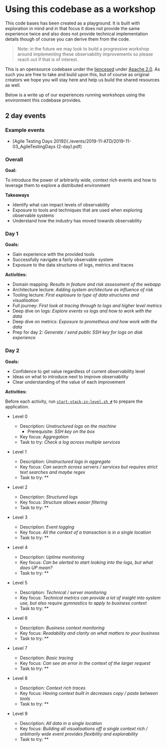 # Using this codebase as a workshop

This code bases has been created as a playground. It is built with exploration in mind and in that focus it does not provide the same experience twice and also does not provide technical implementation details though of course you can derive them from the code. 

> Note: in the future we may look to build a progressive workshop around implementing these observability improvements so please reach out if that is of interest.

This is an opensource codebase under the [liencesed](../LICENSE) under [Apache 2.0](https://tldrlegal.com/license/apache-license-2.0-(apache-2.0)). As such you are free to take and build upon this, but of course as original creators we hope you will stay here and help us build the shared resources as well.

Below is a write up of our experiences running workshops using the environment this codebase provides.

## 2 day events

### Example events
* [Agile Testing Days 2019])(./events/2019-11-ATD/2019-11-03_AgileTestingDays (2-day).pdf)

### Overall

**Goal:**

To introduce the power of arbitrarily wide, context rich events and how to leverage them to explore a distributed environment

**Takeaways**

* Identify what can impact levels of observability
* Exposure to tools and techniques that are used when exploring observable systems
* Understand how the industry has moved towards observability

### Day 1

**Goals:**

* Gain experience with the provided tools
* Successfully navigate a fairly observable system
* Exposure to the data structures of logs, metrics and traces

**Activities:**

* Domain mapping: *Results in feature and risk assessment of the webapp*
* Architecture lecture: *Adding system architecture as influence of risk*
* Tooling lecture: *First explosure to type of data structures and visualisation*
* Full journey: *First look at tracing through to logs and higher level metrics*
* Deep dive on logs: *Explore events vs logs and how to work with the data*
* Deep dive on metrics: *Exposure to prometheus and how work with the data*
* Prep for day 2: *Generate / send public SSH key for logs on disk experience*

### Day 2

**Goals:**

* Confidence to get value regardless of current observability level
* Ideas on what to introduce next to improve observability
* Clear understanding of the value of each improvement

**Activities:**

Before each activity, run [`start-stack-in-level.sh #`](../start-stack-in-level.sh) to prepare the application.

* Level 0
    * Description: *Unstructured logs on the machine*
        * Prerequisite: *SSH key on the box*
    * Key focus: *Aggregation*
    * Task to try: *Check a log across multiple services*
* Level 1
    * Description: *Unstructured logs in aggregate*
    * Key focus: *Can search across servers / services but requires strict text searches and maybe regex*
    * Task to try: **

* Level 2
    * Description: *Structured logs*
    * Key focus: *Structure allows easier filtering*
    * Task to try: **

* Level 3
    * Description: *Event logging*
    * Key focus: *All the context of a transaction is in a single location*
    * Task to try: **

* Level 4
    * Description: *Uptime monitoring*
    * Key focus: *Can be alerted to start looking into the logs, but what does UP mean?*
    * Task to try: **

* Level 5
    * Description: *Technical / server monitoring*
    * Key focus: *Technical metrics can provide a lot of insight into system use, but also require gymnastics to apply to business context*
    * Task to try: **

* Level 6
    * Description: *Business context monitoring*
    * Key focus: *Readability and clarity on what matters to your business*
    * Task to try: **

* Level 7
    * Description: *Basic tracing*
    * Key focus: *Can see an error in the context of the larger request*
    * Task to try: **

* Level 8
    * Description: *Context rich traces*
    * Key focus: *Having context built in decreases copy / paste between tools*
    * Task to try: **

* Level 9
    * Description: *All data in a single location*
    * Key focus: *Building all visualisations off a single context rich / arbitrarily wide event provides flexibility and explorability*
    * Task to try: **
